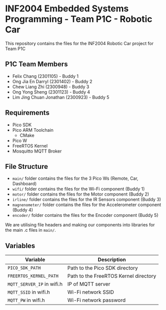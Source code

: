 # INF2004 Embedded Systems Programming - Team P1C - Robotic Car
This repository contains the files for the INF2004 Robotic Car project for Team P1C

## P1C Team Members
- Felix Chang (2301105) - Buddy 1
- Ong Jia En Darryl (2301402) - Buddy 2
- Chew Liang Zhi (2300948) - Buddy 3
- Ong Yong Sheng (2301123) - Buddy 4
- Lim Jing Chuan Jonathan (2300923) - Buddy 5

## Requirements
- Pico SDK
- Pico ARM Toolchain
    - CMake
- Pico W
- FreeRTOS Kernel
- Mosquitto MQTT Broker

## File Structure
- `main/` folder contains the files for the 3 Pico Ws (Remote, Car, Dashboard)
- `wifi/` folder contains the files for the Wi-Fi component (Buddy 1)
- `motor/` folder contains the files for the Motor component (Buddy 2)
- `irline/` folder contains the files for the IR Sensors component (Buddy 3)
- `magnenometer/` folder contains the files for the Accelerometer component (Buddy 4)
- `encoder/` folder contains the files for the Encoder component (Buddy 5)

We are utilising file headers and making our components into libraries for the main .c files in `main/`.


## Variables
| Variable                   | Description                           |
| ----------------------     | ------------------------------------- |
| `PICO_SDK_PATH`            | Path to the Pico SDK directory        |
| `FREERTOS_KERNEL_PATH`     | Path to the FreeRTOS Kernel directory |
| `MQTT_SERVER_IP` in wifi.h | IP of MQTT server                     |
| `MQTT_SSID` in wifi.h      | Wi-Fi network SSID                    |
| `MQTT_PW` in wifi.h        | Wi-Fi network password                |